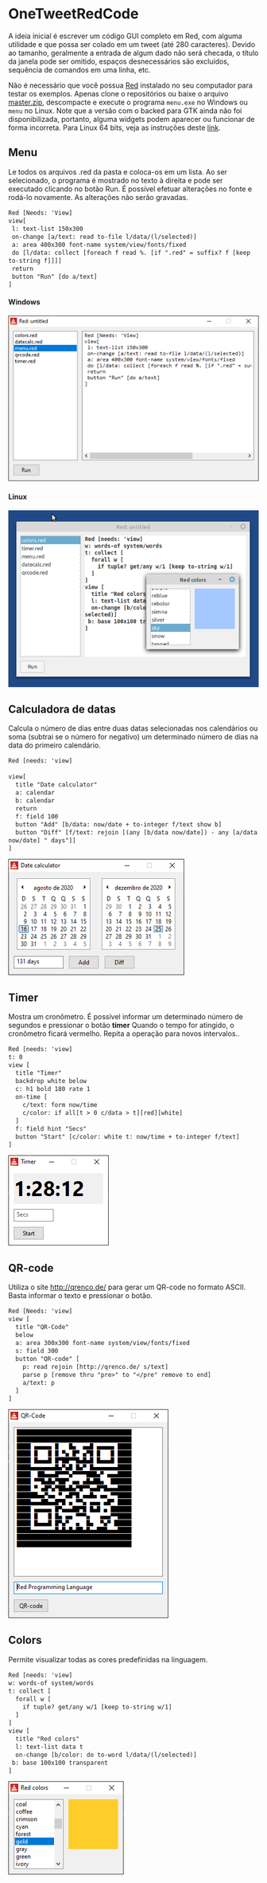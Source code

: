 # OneTweetRedCode

A ideia inicial é escrever um código GUI completo em Red, com alguma utilidade e que possa ser colado em um tweet (até 280 caracteres). Devido ao tamanho, geralmente a entrada de algum dado não será checada, o título da janela pode ser omitido, espaços desnecessários são excluídos, sequência de comandos em uma linha, etc. 

Não é necessário que você possua [Red](https://www.red-lang.org/) instalado no seu computador para testar os exemplos. Apenas clone o repositórios ou baixe o arquivo [master.zip](https://github.com/guaracy/OneTweetRedCode/archive/master.zip), descompacte e execute o programa ```menu.exe``` no Windows ou ```menu``` no Linux. Note que a versão com o backed para GTK ainda não foi disponibilizada, portanto, alguma widgets podem aparecer ou funcionar de forma incorreta. Para Linux 64 bits, veja as instruções deste [link](https://github.com/rcqls/reds/blob/master/README-RedGTK.md).

## Menu

Le todos os arquivos .red da pasta e coloca-os em um lista. Ao ser selecionado, o programa é mostrado no texto à direita e pode ser executado clicando no botão Run. É possível efetuar alterações no fonte e rodá-lo novamente. As alterações não serão gravadas. 

```red
Red [Needs: 'View]
view[
 l: text-list 150x300
 on-change [a/text: read to-file l/data/(l/selected)]
 a: area 400x300 font-name system/view/fonts/fixed
 do [l/data: collect [foreach f read %. [if ".red" = suffix? f [keep to-string f]]]]
 return
 button "Run" [do a/text]
]
```
#### Windows
![](https://github.com/guaracy/OneTweetRedCode/blob/master/png/menu.png)

#### Linux
![](https://github.com/guaracy/OneTweetRedCode/blob/master/png/menu-linux.png)


## Calculadora de datas

Calcula o número de dias entre duas datas selecionadas nos calendários ou soma (subtrai se o número for negativo) um determinado número de dias na data do primeiro calendário.

```red
Red [needs: 'view]

view[
  title "Date calculator"
  a: calendar 
  b: calendar 
  return
  f: field 100
  button "Add" [b/data: now/date + to-integer f/text show b]
  button "Diff" [f/text: rejoin [(any [b/data now/date]) - any [a/data now/date] " days"]]
]
```

![](https://github.com/guaracy/OneTweetRedCode/blob/master/png/datecalc.png)

## Timer

Mostra um cronômetro. É possível informar um determinado número de segundos e pressionar o botão **timer** Quando o tempo for atingido, o cronômetro ficará vermelho. Repita a operação para novos intervalos.. 

```red
Red [needs: 'view]
t: 0
view [ 
  title "Timer"
  backdrop white below
  c: h1 bold 180 rate 1 
  on-time [
    c/text: form now/time
    c/color: if all[t > 0 c/data > t][red][white]
  ]
  f: field hint "Secs"
  button "Start" [c/color: white t: now/time + to-integer f/text]
]
```

![](https://github.com/guaracy/OneTweetRedCode/blob/master/png/timer.png)

## QR-code

Utiliza o site http://qrenco.de/ para gerar um QR-code no formato ASCII. Basta informar o texto e pressionar o botão.

```red
Red [Needs: 'view]
view [
  title "QR-Code"
  below 
  a: area 300x300 font-name system/view/fonts/fixed
  s: field 300
  button "QR-code" [
    p: read rejoin [http://qrenco.de/ s/text]
    parse p [remove thru "pre>" to "</pre" remove to end]
    a/text: p
  ]
]
```

![](https://github.com/guaracy/OneTweetRedCode/blob/master/png/qrcode.png)

## Colors

Permite visualizar todas as cores predefinidas na linguagem.

```red
Red [needs: 'view]
w: words-of system/words
t: collect [
  forall w [
    if tuple? get/any w/1 [keep to-string w/1]
  ]
]
view [
  title "Red colors"
  l: text-list data t
  on-change [b/color: do to-word l/data/(l/selected)]
 b: base 100x100 transparent
]
```

![](https://github.com/guaracy/OneTweetRedCode/blob/master/png/colors.png)

